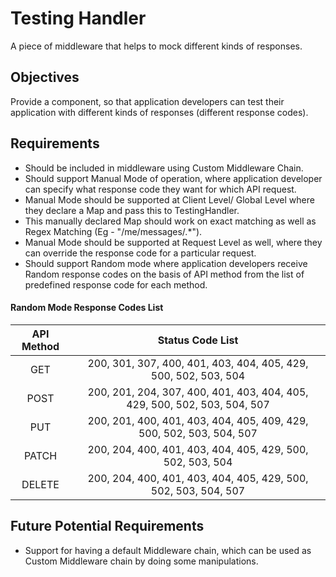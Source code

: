 # Testing Handler
A piece of middleware that helps to mock different kinds of responses.

## Objectives
Provide a component, so that application developers can test their application with different kinds of responses (different response codes).

## Requirements
* Should be included in middleware using Custom Middleware Chain.
* Should support Manual Mode of operation, where application developer can specify what response code they want for which API request.
* Manual Mode should be supported at Client Level/ Global Level where they declare a Map and pass this to TestingHandler.
* This manually declared Map should work on exact matching as well as Regex Matching (Eg - "/me/messages/.*").
* Manual Mode should be supported at Request Level as well, where they can override the response code for a particular request.
* Should support Random mode where application developers receive Random response codes on the basis of API method from the list of
predefined response code for each method.
#### Random Mode Response Codes List

| API Method |                              Status Code List                             |
|:----------:|:-------------------------------------------------------------------------:|
|     GET    | 200, 301, 307, 400, 401, 403, 404, 405, 429, 500, 502, 503, 504           |
|    POST    | 200, 201, 204, 307, 400, 401, 403, 404, 405, 429, 500, 502, 503, 504, 507 |
|     PUT    | 200, 201, 400, 401, 403, 404, 405, 409, 429, 500, 502, 503, 504, 507      |
|    PATCH   | 200, 204, 400, 401, 403, 404, 405, 429, 500, 502, 503, 504                |
|   DELETE   | 200, 204, 400, 401, 403, 404, 405, 429, 500, 502, 503, 504, 507           |

## Future Potential Requirements
* Support for having a default Middleware chain, which can be used as Custom Middleware chain by doing some manipulations.


